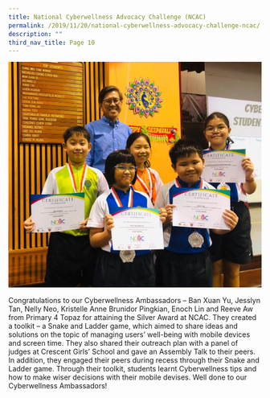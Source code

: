 ```yaml
---
title: National Cyberwellness Advocacy Challenge (NCAC)
permalink: /2019/11/20/national-cyberwellness-advocacy-challenge-ncac/
description: ""
third_nav_title: Page 10
---
```

<img src="/images/NCAC-P3-1024x911.jpeg">
<p>Congratulations to our Cyberwellness Ambassadors &ndash; Ban Xuan Yu, Jesslyn Tan, Nelly Neo, Kristelle Anne Brunidor Pingkian, Enoch Lin and Reeve Aw from Primary 4 Topaz for attaining the Silver Award at NCAC. They created a toolkit &ndash; a Snake and Ladder game, which aimed to share ideas and solutions on the topic of managing users&rsquo; well-being with mobile devices and screen time. They also shared their outreach plan with a panel of judges at Crescent Girls&rsquo; School and gave an Assembly Talk to their peers. In addition, they engaged their peers during recess through their Snake and Ladder game. Through their toolkit, students learnt Cyberwellness tips and how to make wiser decisions with their mobile devises. Well done to our Cyberwellness Ambassadors!</p>